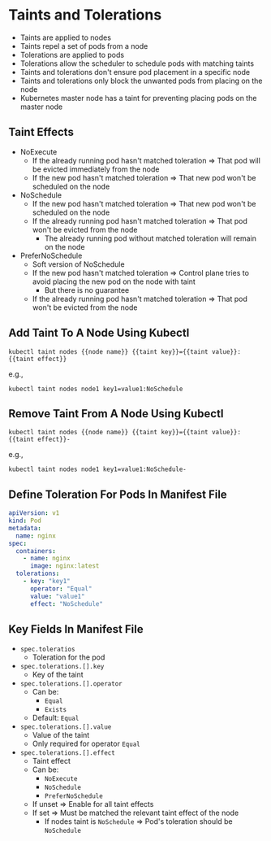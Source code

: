 # Taints and Tolerations

* Taints are applied to nodes
* Taints repel a set of pods from a node
* Tolerations are applied to pods
* Tolerations allow the scheduler to schedule pods with matching taints
* Taints and tolerations don't ensure pod placement in a specific node
* Taints and tolerations only block the unwanted pods from placing on the node
* Kubernetes master node has a taint for preventing placing pods on the master node

## Taint Effects

* NoExecute
    * If the already running pod hasn't matched toleration => That pod will be evicted immediately from the node
    * If the new pod hasn't matched toleration => That new pod won't be scheduled on the node
* NoSchedule
    * If the new pod hasn't matched toleration => That new pod won't be scheduled on the node
    * If the already running pod hasn't matched toleration => That pod won't be evicted from the node
        * The already running pod without matched toleration will remain on the node
* PreferNoSchedule
    * Soft version of NoSchedule
    * If the new pod hasn't matched toleration => Control plane tries to avoid placing the new pod on the node with
      taint
        * But there is no guarantee
    * If the already running pod hasn't matched toleration => That pod won't be evicted from the node

## Add Taint To A Node Using Kubectl

```shell
kubectl taint nodes {{node name}} {{taint key}}={{taint value}}:{{taint effect}}
```

e.g.,

```shell
kubectl taint nodes node1 key1=value1:NoSchedule
```

## Remove Taint From A Node Using Kubectl

```shell
kubectl taint nodes {{node name}} {{taint key}}={{taint value}}:{{taint effect}}-
```

e.g.,

```shell
kubectl taint nodes node1 key1=value1:NoSchedule-
```

## Define Toleration For Pods In Manifest File

```yaml
apiVersion: v1
kind: Pod
metadata:
  name: nginx
spec:
  containers:
    - name: nginx
      image: nginx:latest
  tolerations:
    - key: "key1"
      operator: "Equal"
      value: "value1"
      effect: "NoSchedule"
```

## Key Fields In Manifest File

* `spec.toleratios`
    * Toleration for the pod
* `spec.tolerations.[].key`
    * Key of the taint
* `spec.tolerations.[].operator`
    * Can be:
        * `Equal`
        * `Exists`
    * Default: `Equal`
* `spec.tolerations.[].value`
    * Value of the taint
    * Only required for operator `Equal`
* `spec.tolerations.[].effect`
    * Taint effect
    * Can be:
        * `NoExecute`
        * `NoSchedule`
        * `PreferNoSchedule`
    * If unset => Enable for all taint effects
    * If set => Must be matched the relevant taint effect of the node
        * If nodes taint is `NoSchedule` => Pod's toleration should be `NoSchedule`
